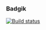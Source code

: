 ### Badgik
[![Build status](https://ci.appveyor.com/api/projects/status/gerisir054bdi94d?svg=true)](https://ci.appveyor.com/project/AndriusRU/js-adv-events)